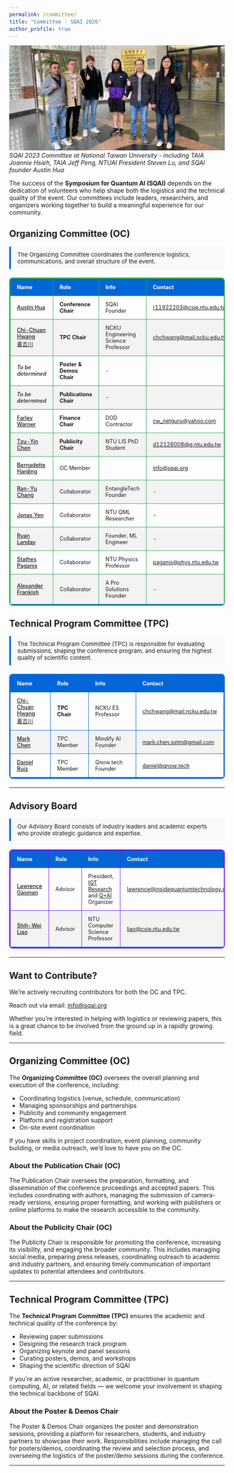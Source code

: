 ```yaml
---
permalink: /committee/
title: "Committee - SQAI 2026"
author_profile: true
---
```


<style>
/* 美化委员会表格的样式 */
table {
  width: 100%;
  border-collapse: collapse;
  margin: 20px 0;
  font-size: 0.9em;
  border-radius: 8px;
  overflow: hidden;
  box-shadow: 0 0 20px rgba(0, 0, 0, 0.1);
}

table thead tr {
  background-color: #0366d6;
  color: white;
  text-align: left;
}

table th,
table td {
  padding: 12px 15px;
}

table tbody tr {
  border-bottom: 1px solid #dddddd;
}

table tbody tr:nth-of-type(even) {
  background-color: #f3f3f3;
}

table tbody tr:last-of-type {
  border-bottom: 2px solid #0366d6;
}

table tbody tr:hover {
  background-color: #f1f8ff;
}

/* 委员会表格特殊样式 */
.tpc-table table, .tpc-table table th, .tpc-table table td {
  border: 1px solid #0366d6;
}

.tpc-table table {
  border-width: 2px;
  box-shadow: 0 0 10px rgba(3, 102, 214, 0.1);
}

.tpc-table tbody tr:hover {
  background-color: #e6f2ff !important;
}

.tpc-table tr td:first-child {
  font-weight: 500;
}

.oc-table table, .oc-table table th, .oc-table table td {
  border: 1px solid #28a745;
}

.oc-table table {
  border-width: 2px;
  box-shadow: 0 0 10px rgba(40, 167, 69, 0.1);
}

.oc-table tbody tr:hover {
  background-color: #e6ffe6 !important;
}

.oc-table tr td:first-child {
  font-weight: 500;
}

.advisory-table table, .advisory-table table th, .advisory-table table td {
  border: 1px solid #6610f2;
}

.advisory-table table {
  border-width: 2px;
  box-shadow: 0 0 10px rgba(102, 16, 242, 0.1);
}

.advisory-table tbody tr:hover {
  background-color: #f2e6ff !important;
}

.advisory-table tr td:first-child {
  font-weight: 500;
}

.committee-description {
  background-color: #f8f9fa;
  border-left: 4px solid #0366d6;
  padding: 10px 15px;
  margin-bottom: 20px;
  font-size: 0.95em;
}

@media (max-width: 768px) {
  table {
    font-size: 0.8em;
  }
  
  table th, 
  table td {
    padding: 8px 10px;
  }
}
</style>

![SQAI 2023 Committee](/images/sqaicommittee.jpg)
*SQAI 2023 Committee at National Taiwan University - including TAIA Joannie Hsieh, TAIA Jeff Peng, NTUAI President Steven Lu, and SQAI founder Austin Hua*

The success of the **Symposium for Quantum AI (SQAI)** depends on the dedication of volunteers who help shape both the logistics and the technical quality of the event. Our committees include leaders, researchers, and organizers working together to build a meaningful experience for our community.

## Organizing Committee (OC)

<div class="committee-description">
The Organizing Committee coordinates the conference logistics, communications, and overall structure of the event.
</div>

<div class="oc-table" markdown="1">

| Name | Role | Info | Contact |
|:-----|:-----|:-----|:--------|
| [Austin Hua](https://www.linkedin.com/in/austin-hua/) | **Conference Chair** | SQAI Founder | r11922203@csie.ntu.edu.tw |
| [Chi-Chuan Hwang<br>黃吉川](https://researchoutput.ncku.edu.tw/en/persons/chi-chuan-hwang) | **TPC Chair** | NCKU Engineering Science Professor | chchwang@mail.ncku.edu.tw |
| *To be determined* | **Poster & Demos Chair** | - | |
| *To be determined* | **Publications Chair** | - | |
| [Farley Warner](https://www.linkedin.com/in/farley-warner-669054a/) | **Finance Chair** | DOD Contractor | cw_netguru@yahoo.com |
| [Tzu-Yin Chen](https://www.linkedin.com/in/tzuyin-chen/) | **Publicity Chair** | NTU LIS PhD Student | d12126008@g.ntu.edu.tw |
| [Bernadette Harding](https://www.linkedin.com/in/bernadette-harding-8769025/) | OC Member |  | info@sqai.org |
| [Ran-Yu Chang](https://www.linkedin.com/in/ran-yu-chang-72a1041b6/) | Collaborator | EntangleTech Founder | - |
| [Jonas Yen](https://www.facebook.com/profile.php?id=100001078614941) | Collaborator | NTU QML Researcher | - |
| [Ryan Landay](https://www.linkedin.com/in/rlanday/) | Collaborator | Founder, ML Engineer | - |
| [Stathes Paganis](https://www.phys.ntu.edu.tw/enphysics/paganis.html) | Collaborator | NTU Physics Professor | paganis@phys.ntu.edu.tw |
| [Alexander Frankish](https://www.linkedin.com/in/alexander-frankish/) | Collaborator | A Pro Solutions Founder | - |

</div>

## Technical Program Committee (TPC)

<div class="committee-description">
The Technical Program Committee (TPC) is responsible for evaluating submissions, shaping the conference program, and ensuring the highest quality of scientific content.
</div>

<div class="tpc-table" markdown="1">

| Name | Role | Info | Contact |
|:-----|:-----|:-----|:--------|
| [Chi-Chuan Hwang<br>黃吉川](https://researchoutput.ncku.edu.tw/en/persons/chi-chuan-hwang) | **TPC Chair** | NCKU ES Professor | chchwang@mail.ncku.edu.tw |
| [Mark Chen](https://www.linkedin.com/in/mark-chen-next/) | TPC Member | Mindify AI Founder | mark.chen.sstm@gmail.com |
| [Daniel Ruiz](https://www.linkedin.com/in/luisdanielruiz-in) | TPC Member | Qnow.tech Founder | daniel@qnow.tech |

</div>

---

## Advisory Board

<div class="committee-description">
Our Advisory Board consists of industry leaders and academic experts who provide strategic guidance and expertise.
</div>

<div class="advisory-table" markdown="1">

| Name | Role | Info | Contact |
|:-----|:-----|:-----|:--------|
| [Lawrence Gasman](https://www.linkedin.com/in/lawrence-gasman-7480511/) | Advisor | President, [IQT Research](https://www.insidequantumtechnology.com/) and [Q+AI](https://iqtevent.com/quantumai/) Organizer |  lawrence@insidequantumtechnology.com |
| [Shih-Wei Liao](https://ieeexplore.ieee.org/author/37086846354) | Advisor | NTU Computer Science Professor | liao@csie.ntu.edu.tw |

</div>


---

## Want to Contribute?

We’re actively recruiting contributors for both the OC and TPC.

Reach out via email: [info@sqai.org](mailto:info@sqai.org)  

Whether you’re interested in helping with logistics or reviewing papers, this is a great chance to be involved from the ground up in a rapidly growing field.

---

## Organizing Committee (OC)

The **Organizing Committee (OC)** oversees the overall planning and execution of the conference, including:

- Coordinating logistics (venue, schedule, communication)
- Managing sponsorships and partnerships
- Publicity and community engagement
- Platform and registration support
- On-site event coordination

If you have skills in project coordination, event planning, community building, or media outreach, we’d love to have you on the OC.

### About the Publication Chair (OC)
The Publication Chair oversees the preparation, formatting, and dissemination of the conference proceedings and accepted papers. This includes coordinating with authors, managing the submission of camera-ready versions, ensuring proper formatting, and working with publishers or online platforms to make the research accessible to the community.

### About the Publicity Chair (OC)
The Publicity Chair is responsible for promoting the conference, increasing its visibility, and engaging the broader community. This includes managing social media, preparing press releases, coordinating outreach to academic and industry partners, and ensuring timely communication of important updates to potential attendees and contributors.

---

## Technical Program Committee (TPC)

The **Technical Program Committee (TPC)** ensures the academic and technical quality of the conference by:

- Reviewing paper submissions
- Designing the research track program
- Organizing keynote and panel sessions
- Curating posters, demos, and workshops
- Shaping the scientific direction of SQAI

If you're an active researcher, academic, or practitioner in quantum computing, AI, or related fields — we welcome your involvement in shaping the technical backbone of SQAI.

### About the Poster & Demos Chair
The Poster & Demos Chair organizes the poster and demonstration sessions, providing a platform for researchers, students, and industry partners to showcase their work. Responsibilities include managing the call for posters/demos, coordinating the review and selection process, and overseeing the logistics of the poster/demo sessions during the conference.

---

<!-- 请根据实际情况补充和修改名单及职务 -->

